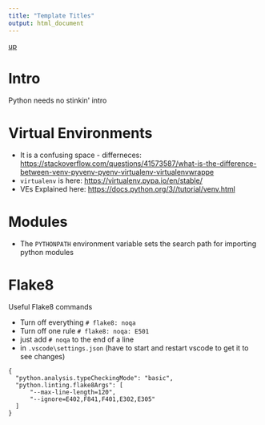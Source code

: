 ```yaml
---
title: "Template Titles"
output: html_document
---
```

[up](https://mikewise2718.github.io/markdowndocs/)

# Intro
Python needs no stinkin' intro

# Virtual Environments
* It is a confusing space - differneces: <https://stackoverflow.com/questions/41573587/what-is-the-difference-between-venv-pyvenv-pyenv-virtualenv-virtualenvwrappe>
* `virtualenv` is here: <https://virtualenv.pypa.io/en/stable/>
* VEs Explained here: <https://docs.python.org/3//tutorial/venv.html>

# Modules
- The `PYTHONPATH` environment variable sets the search path for importing python modules


# Flake8 
Useful Flake8 commands
  - Turn off everything `# flake8: noqa`
  - Turn off one rule `# flake8: noqa: E501`
  - just add `# noqa` to the end of a line
  - in `.vscode\settings.json` (have to start and restart vscode to get it to see changes)
  ```
{
    "python.analysis.typeCheckingMode": "basic",
    "python.linting.flake8Args": [
        "--max-line-length=120",
        "--ignore=E402,F841,F401,E302,E305"
    ]    
}
  ```